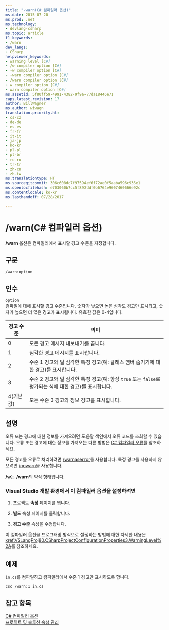 ```yaml
---
title: "-warn(C# 컴파일러 옵션)"
ms.date: 2015-07-20
ms.prod: .net
ms.technology:
- devlang-csharp
ms.topic: article
f1_keywords:
- /warn
dev_langs:
- CSharp
helpviewer_keywords:
- warning level [C#]
- /w compiler option [C#]
- -w compiler option [C#]
- -warn compiler option [C#]
- /warn compiler option [C#]
- w compiler option [C#]
- warn compiler option [C#]
ms.assetid: 5f80ff59-4991-4382-9f9a-77da18446e71
caps.latest.revision: 17
author: BillWagner
ms.author: wiwagn
translation.priority.ht:
- cs-cz
- de-de
- es-es
- fr-fr
- it-it
- ja-jp
- ko-kr
- pl-pl
- pt-br
- ru-ru
- tr-tr
- zh-cn
- zh-tw
ms.translationtype: HT
ms.sourcegitcommit: 306c608dc7f97594ef6f72ae0f5aaba596c936e1
ms.openlocfilehash: e703060b7cc5f897ddf0b6764e9607460666e92c
ms.contentlocale: ko-kr
ms.lasthandoff: 07/28/2017

---
```

# <a name="warn-c-compiler-options"></a>/warn(C# 컴파일러 옵션)
**/warn** 옵션은 컴파일러에서 표시할 경고 수준을 지정합니다.  
  
## <a name="syntax"></a>구문  
  
```console  
/warn:option  
```  
  
## <a name="arguments"></a>인수  
 `option`  
 컴파일에 대해 표시할 경고 수준입니다. 숫자가 낮으면 높은 심각도 경고만 표시되고, 숫자가 높으면 더 많은 경고가 표시됩니다. 유효한 값은 0-4입니다.  
  
|경고 수준|의미|  
|-------------------|-------------|  
|0|모든 경고 메시지 내보내기를 끕니다.|  
|1|심각한 경고 메시지를 표시합니다.|  
|2|수준 1 경고와 덜 심각한 특정 경고(예: 클래스 멤버 숨기기에 대한 경고)를 표시합니다.|  
|3|수준 2 경고와 덜 심각한 특정 경고(예: 항상 `true` 또는 `false`로 평가되는 식에 대한 경고)를 표시합니다.|  
|4(기본값)|모든 수준 3 경고와 정보 경고를 표시합니다.|  
  
## <a name="remarks"></a>설명  
 오류 또는 경고에 대한 정보를 가져오려면 도움말 색인에서 오류 코드를 조회할 수 있습니다. 오류 또는 경고에 대한 정보를 가져오는 다른 방법은 [C# 컴파일러 오류](../../../csharp/language-reference/compiler-messages/index.md)를 참조하세요.  
  
 모든 경고를 오류로 처리하려면 [/warnaserror](../../../csharp/language-reference/compiler-options/warnaserror-compiler-option.md)를 사용합니다. 특정 경고를 사용하지 않으려면 [/nowarn](../../../csharp/language-reference/compiler-options/nowarn-compiler-option.md)을 사용합니다.  
  
 **/w**는 **/warn**의 약식 형태입니다.  
  
### <a name="to-set-this-compiler-option-in-the-visual-studio-development-environment"></a>Visual Studio 개발 환경에서 이 컴파일러 옵션을 설정하려면  
  
1.  프로젝트 **속성** 페이지를 엽니다.  
  
2.  **빌드** 속성 페이지를 클릭합니다.  
  
3.  **경고 수준** 속성을 수정합니다.  
  
 이 컴파일러 옵션을 프로그래밍 방식으로 설정하는 방법에 대한 자세한 내용은 <xref:VSLangProj80.CSharpProjectConfigurationProperties3.WarningLevel%2A>를 참조하세요.  
  
## <a name="example"></a>예제  
 `in.cs`를 컴파일하고 컴파일러에서 수준 1 경고만 표시하도록 합니다.  
  
```console  
csc /warn:1 in.cs  
```  
  
## <a name="see-also"></a>참고 항목  
 [C# 컴파일러 옵션](../../../csharp/language-reference/compiler-options/index.md)   
 [프로젝트 및 솔루션 속성 관리](/visualstudio/ide/managing-project-and-solution-properties)

